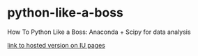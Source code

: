 python-like-a-boss
==================

How To Python Like a Boss: Anaconda + Scipy for data analysis

[link to hosted version on IU pages](http://pages.iu.edu/~claydavi/python-like-a-boss/How%20to%20Python%20Like%20A%20Boss.slides.html#/)
